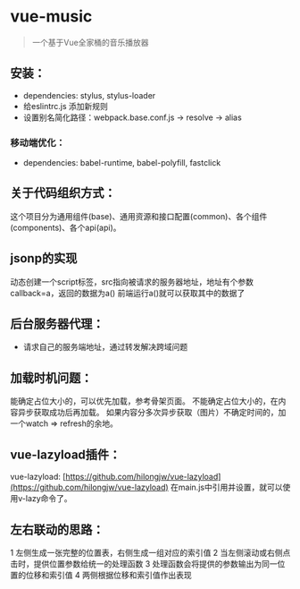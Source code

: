 # vue-music

> 一个基于Vue全家桶的音乐播放器

## 安装：
* dependencies: stylus, stylus-loader
* 给eslintrc.js 添加新规则
* 设置别名简化路径：webpack.base.conf.js -> resolve -> alias

### 移动端优化：
* dependencies: babel-runtime, babel-polyfill, fastclick

## 关于代码组织方式：
这个项目分为通用组件(base)、通用资源和接口配置(common)、各个组件(components)、各个api(api)。

## jsonp的实现
动态创建一个script标签，src指向被请求的服务器地址，地址有个参数callback=a，返回的数据为a()
前端运行a()就可以获取其中的数据了

## 后台服务器代理：
* 请求自己的服务端地址，通过转发解决跨域问题

## 加载时机问题：
能确定占位大小的，可以优先加载，参考骨架页面。
不能确定占位大小的，在内容异步获取成功后再加载。
如果内容分多次异步获取（图片）不确定时间的，加一个watch => refresh的余地。

## vue-lazyload插件：
vue-lazyload: [https://github.com/hilongjw/vue-lazyload](https://github.com/hilongjw/vue-lazyload)
在main.js中引用并设置，就可以使用v-lazy命令了。

## 左右联动的思路：
 1 左侧生成一张完整的位置表，右侧生成一组对应的索引值
 2 当左侧滚动或右侧点击时，提供位置参数给统一的处理函数
 3 处理函数会将提供的参数输出为同一位置的位移和索引值
 4 两侧根据位移和索引值作出表现